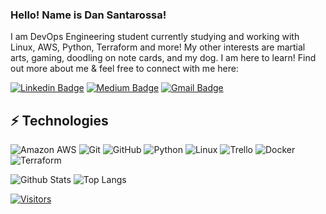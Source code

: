 <!-- LUIT GitHub Profile Template -->

<!-- Keep "Hi there" or replace it with a greeting of your own! -->

### Hello! Name is Dan Santarossa!

<!-- Introduce yourself and give a brief introduction about yourself here.  Also include what tech you're interested in and what you are currently learning -->
I am DevOps Engineering student currently studying and working with Linux, AWS, Python, Terraform and more! 
My other interests are martial arts, gaming, doodling on note cards, and my dog.
I am here to learn!
Find out more about me & feel free to connect with me here:

<!-- Replace the fields below with the information requested. Remember to remove the encapsulating <> characters. For spaces in names, use %20 (e.g. Broadus%20Palmer) -->

[![Linkedin Badge](https://img.shields.io/badge/-Dan_Santarossa-blue?style=flat-square&logo=Linkedin&logoColor=white&link=https://www.linkedin.com/in/dan-s-0b0373165/)](https://www.linkedin.com/in/dan-s-0b0373165/)
[![Medium Badge](https://img.shields.io/badge/Dan_Santarossa-12100E?style=flat-square&logo=medium&logoColor=white&link=https://dansantarossa.medium.com/)](https://dansantarossa.medium.com/)
[![Gmail Badge](https://img.shields.io/badge/-dpsantarossa@gmail.com-c14438?style=flat-square&logo=Gmail&logoColor=white&link=mailto:dpsantarossa@gmail.com)](mailto:dpsantarossa@gmail.com)

## ⚡ Technologies

<!-- Check out the Badges folder for more badges -->

![Amazon AWS](https://img.shields.io/badge/Amazon%20AWS-232F3E?style=flat-square&logo=amazon-aws)
![Git](https://img.shields.io/badge/-Git-black?style=flat-square&logo=git)
![GitHub](https://img.shields.io/badge/-GitHub-181717?style=flat-square&logo=github)
![Python](https://img.shields.io/badge/-Python-black?style=flat-square&logo=Python)
![Linux](https://img.shields.io/badge/Linux-FCC624?style=flat-square&logo=linux&logoColor=black)
![Trello](https://img.shields.io/badge/Trello-%23026AA7.svg?style=flat-square&logo=Trello&logoColor=white)
![Docker](https://img.shields.io/badge/docker-%230db7ed.svg?style=for-the-badge&logo=docker&logoColor=white)
![Terraform](https://img.shields.io/badge/terraform-%235835CC.svg?style=for-the-badge&logo=terraform&logoColor=white)

<!-- Replace the fields below with the information requested. Remember to remove the encapsulating <> characters. -->

![Github Stats](https://github-readme-stats.vercel.app/api?username=Dan-Santarossa&count_private=true&show_icons=true&include_all_commits=true)
![Top Langs](https://github-readme-stats.vercel.app/api/top-langs/?username=Dan-Santarossa&hide=TeX&layout=compact)


[![Visitors](https://api.visitorbadge.io/api/visitors?path=Dan-Santarossa%2FDan-Santarossa&label=VISITORS&countColor=%23263759)](https://visitorbadge.io/status?path=Dan-Santarossa%2FDan-Santarossa)
